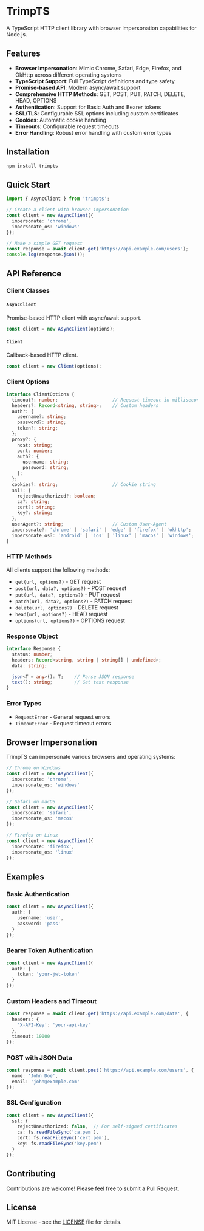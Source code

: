 # TrimpTS

A TypeScript HTTP client library with browser impersonation capabilities for Node.js.

## Features

- **Browser Impersonation**: Mimic Chrome, Safari, Edge, Firefox, and OkHttp across different operating systems
- **TypeScript Support**: Full TypeScript definitions and type safety
- **Promise-based API**: Modern async/await support
- **Comprehensive HTTP Methods**: GET, POST, PUT, PATCH, DELETE, HEAD, OPTIONS
- **Authentication**: Support for Basic Auth and Bearer tokens
- **SSL/TLS**: Configurable SSL options including custom certificates
- **Cookies**: Automatic cookie handling
- **Timeouts**: Configurable request timeouts
- **Error Handling**: Robust error handling with custom error types

## Installation

```bash
npm install trimpts
```

## Quick Start

```typescript
import { AsyncClient } from 'trimpts';

// Create a client with browser impersonation
const client = new AsyncClient({
  impersonate: 'chrome',
  impersonate_os: 'windows'
});

// Make a simple GET request
const response = await client.get('https://api.example.com/users');
console.log(response.json());
```

## API Reference

### Client Classes

#### `AsyncClient`

Promise-based HTTP client with async/await support.

```typescript
const client = new AsyncClient(options);
```

#### `Client`

Callback-based HTTP client.

```typescript
const client = new Client(options);
```

### Client Options

```typescript
interface ClientOptions {
  timeout?: number;                    // Request timeout in milliseconds
  headers?: Record<string, string>;    // Custom headers
  auth?: {
    username?: string;
    password?: string;
    token?: string;
  };
  proxy?: {
    host: string;
    port: number;
    auth?: {
      username: string;
      password: string;
    };
  };
  cookies?: string;                    // Cookie string
  ssl?: {
    rejectUnauthorized?: boolean;
    ca?: string;
    cert?: string;
    key?: string;
  };
  userAgent?: string;                  // Custom User-Agent
  impersonate?: 'chrome' | 'safari' | 'edge' | 'firefox' | 'okhttp';
  impersonate_os?: 'android' | 'ios' | 'linux' | 'macos' | 'windows';
}
```

### HTTP Methods

All clients support the following methods:

- `get(url, options?)` - GET request
- `post(url, data?, options?)` - POST request
- `put(url, data?, options?)` - PUT request
- `patch(url, data?, options?)` - PATCH request
- `delete(url, options?)` - DELETE request
- `head(url, options?)` - HEAD request
- `options(url, options?)` - OPTIONS request

### Response Object

```typescript
interface Response {
  status: number;
  headers: Record<string, string | string[] | undefined>;
  data: string;

  json<T = any>(): T;    // Parse JSON response
  text(): string;        // Get text response
}
```

### Error Types

- `RequestError` - General request errors
- `TimeoutError` - Request timeout errors

## Browser Impersonation

TrimpTS can impersonate various browsers and operating systems:

```typescript
// Chrome on Windows
const client = new AsyncClient({
  impersonate: 'chrome',
  impersonate_os: 'windows'
});

// Safari on macOS
const client = new AsyncClient({
  impersonate: 'safari',
  impersonate_os: 'macos'
});

// Firefox on Linux
const client = new AsyncClient({
  impersonate: 'firefox',
  impersonate_os: 'linux'
});
```

## Examples

### Basic Authentication

```typescript
const client = new AsyncClient({
  auth: {
    username: 'user',
    password: 'pass'
  }
});
```

### Bearer Token Authentication

```typescript
const client = new AsyncClient({
  auth: {
    token: 'your-jwt-token'
  }
});
```

### Custom Headers and Timeout

```typescript
const response = await client.get('https://api.example.com/data', {
  headers: {
    'X-API-Key': 'your-api-key'
  },
  timeout: 10000
});
```

### POST with JSON Data

```typescript
const response = await client.post('https://api.example.com/users', {
  name: 'John Doe',
  email: 'john@example.com'
});
```

### SSL Configuration

```typescript
const client = new AsyncClient({
  ssl: {
    rejectUnauthorized: false,  // For self-signed certificates
    ca: fs.readFileSync('ca.pem'),
    cert: fs.readFileSync('cert.pem'),
    key: fs.readFileSync('key.pem')
  }
});
```

## Contributing

Contributions are welcome! Please feel free to submit a Pull Request.

## License

MIT License - see the [LICENSE](LICENSE) file for details.